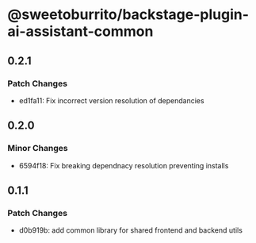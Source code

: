 # @sweetoburrito/backstage-plugin-ai-assistant-common

## 0.2.1

### Patch Changes

- ed1fa11: Fix incorrect version resolution of dependancies

## 0.2.0

### Minor Changes

- 6594f18: Fix breaking dependnacy resolution preventing installs

## 0.1.1

### Patch Changes

- d0b919b: add common library for shared frontend and backend utils
